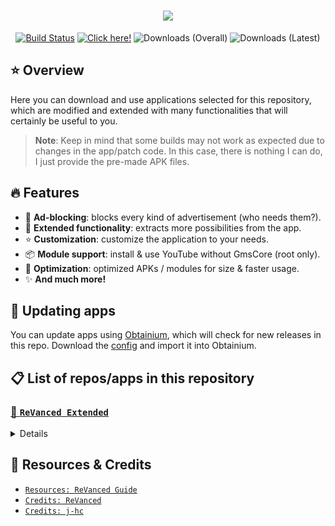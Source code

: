 <h1 align="center">
    <picture>
        <img src="https://readme-typing-svg.demolab.com?font=Google+Sans&size=25&pause=1000&color=F70000&center=true&vCenter=true&random=false&width=435&lines=%F0%9F%93%A6+ReVanced's+pre-made+APKs">
    </picture>
</h1>

<p align="center">
    <a href="https://github.com/krvstek/rvx-apks/actions/workflows//build.yml"><img alt="Build Status" src="https://github.com/krvstek/rvx-apks/actions/workflows/build.yml/badge.svg"></a>
    <a href="https://github.com/krvstek/rvx-apks/releases/latest"><img alt="Click here!" src="https://img.shields.io/github/release-date/krvstek/rvx-apks?display_date=created_at&logo=android&label=Latest%20Release"></a>
    <img alt="Downloads (Overall)" src="https://img.shields.io/github/downloads/krvstek/rvx-apks/total?logo=simpleanalytics&logoColor=%23FFFFFF&label=Downloads%20(Overall)">
    <img alt="Downloads (Latest)" src="https://img.shields.io/github/downloads/krvstek/rvx-apks/latest/total?sort=semver&logo=simpleanalytics&logoColor=%23FFFFFF&label=Downloads%20(Latest)">
</p>

## ⭐ Overview
Here you can download and use applications selected for this repository, which are modified and extended with many functionalities that will certainly be useful to you.

> **Note**: Keep in mind that some builds may not work as expected due to changes in the app/patch code. In this case, there is nothing I can do, I just provide the pre-made APK files.

## 🔥 Features
- 🛑 **Ad-blocking**: blocks every kind of advertisement (who needs them?).
- 🚀 **Extended functionality**: extracts more possibilities from the app.
- ⭐ **Customization**: customize the application to your needs.
- 📦 **Module support**: install & use YouTube without GmsCore (root only).
- 💉 **Optimization**: optimized APKs / modules for size & faster usage.
- ✨ **And much more!**

## 💎 Updating apps
You can update apps using [Obtainium](https://github.com/ImranR98/Obtainium/?tab=readme-ov-file#installation), which will check for new releases in this repo. Download the [config](https://github.com/krvstek/rvx-apks/blob/main/obtainium-rvx.json) and import it into Obtainium.

## 📋 List of repos/apps in this repository

### [🧩 `ReVanced Extended`](https://github.com/anddea/revanced-patches)
<details>

- <picture><img src="https://play-lh.googleusercontent.com/6am0i3walYwNLc08QOOhRJttQENNGkhlKajXSERf3JnPVRQczIyxw2w3DxeMRTOSdsY=s48-rw" width="20" height="20"></picture> [`YouTube`](https://play.google.com/store/apps/details?id=com.google.android.youtube)
- <picture><img src="https://play-lh.googleusercontent.com/zD8UA5CRdiPzbvTwGKtzR4KjQpxqEK6X0tGDpzEaOo0xPEvG6HUiC_0qkpTfzpuMTqU=s48-rw" width="20" height="20"></picture> [`YouTube Music`](https://play.google.com/store/apps/details?id=com.google.android.apps.youtube.music)
- <picture><img src="https://play-lh.googleusercontent.com/NaFAbO7ExS4NRAvt2GYkNY6OQf9oVXwmdMTZzA6zrgjjSxhQuTCnjHyf7TgYcoSGqQ=s48-rw" width="20" height="20"></picture> [`Reddit`](https://play.google.com/store/apps/details?id=com.reddit.frontpage)
- <picture><img src="https://play-lh.googleusercontent.com/7ynvVIRdhJNAngCg_GI7i8TtH8BqkJYmffeUHsG-mJOdzt1XLvGmbsKuc5Q1SInBjDKN=s48-rw" width="20" height="20"></picture> [`Spotify`](https://play.google.com/store/apps/details?id=com.spotify.music)
</details>

## 📜 Resources & Credits
- [`Resources: ReVanced Guide`](https://kazimmt.github.io)
- [`Credits: ReVanced`](https://github.com/revanced)
- [`Credits: j-hc`](https://github.com/j-hc)
